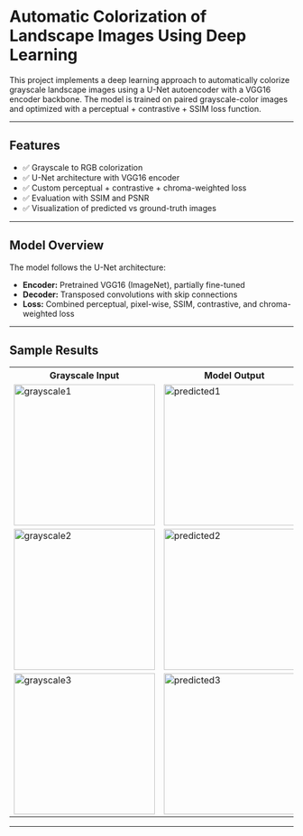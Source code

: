 # Automatic Colorization of Landscape Images Using Deep Learning

This project implements a deep learning approach to automatically colorize grayscale landscape images using a U-Net autoencoder with a VGG16 encoder backbone. The model is trained on paired grayscale-color images and optimized with a perceptual + contrastive + SSIM loss function.

---

## Features

- ✅ Grayscale to RGB colorization
- ✅ U-Net architecture with VGG16 encoder
- ✅ Custom perceptual + contrastive + chroma-weighted loss
- ✅ Evaluation with SSIM and PSNR
- ✅ Visualization of predicted vs ground-truth images

---

## Model Overview

The model follows the U-Net architecture:
- **Encoder:** Pretrained VGG16 (ImageNet), partially fine-tuned
- **Decoder:** Transposed convolutions with skip connections
- **Loss:** Combined perceptual, pixel-wise, SSIM, contrastive, and chroma-weighted loss

---

## Sample Results

<table> 
  <tr> <th>Grayscale Input</th> <th>Model Output</th> <th>Ground Truth</th> </tr> 
  <tr> 
    <td><img width="250" alt="grayscale1" src="https://github.com/user-attachments/assets/fe80115a-7912-48f3-9d86-535f4348270c" /></td> 
    <td><img width="250" alt="predicted1" src="https://github.com/user-attachments/assets/def876fa-b17f-4b28-8b53-2bc2c53e1c6f" /></td> 
    <td><img width="250" alt="groundtruth1" src="https://github.com/user-attachments/assets/5c839125-0a3c-4b6a-b3a4-24f31c707269" /></td> 
  </tr> 
  <tr> 
    <td><img width="250" alt="grayscale2" src="https://github.com/user-attachments/assets/b331e1f4-d97f-4f83-802a-e28f78876646" /></td> 
    <td><img width="250" alt="predicted2" src="https://github.com/user-attachments/assets/8bae232b-fab3-4d0d-8f4a-3d1e4cda0dc9" /></td> 
    <td><img width="250" alt="groundtruth2" src="https://github.com/user-attachments/assets/f152943d-92c0-41f3-b07a-ffd09a517da2" /></td> 
  </tr> 
  <tr> 
    <td><img width="250" alt="grayscale3" src="https://github.com/user-attachments/assets/7b9923e4-ee06-4278-9bc3-c14aedc42bb9" /></td> 
    <td><img width="250" alt="predicted3" src="https://github.com/user-attachments/assets/d3c34e13-04f1-4984-ac45-1546b507f31d" /></td> 
    <td><img width="250" alt="groundtruth3" src="https://github.com/user-attachments/assets/6542dc96-cb36-46e9-b48a-62c0f2fc1586" /></td> 
  </tr> 
</table>







---

